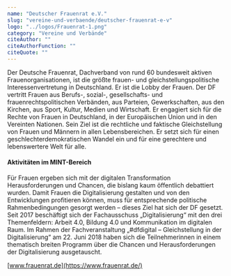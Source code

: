 ```yaml
---
name: "Deutscher Frauenrat e.V."
slug: "vereine-und-verbaende/deutscher-frauenrat-e-v"
logo: "../logos/Frauenrat-1.png"
category: "Vereine und Verbände"
citeAuthor: ""
citeAuthorFunction: ""
citeQuote: ""
---
```


Der Deutsche Frauenrat, Dachverband von rund 60 bundesweit aktiven Frauenorganisationen, ist die größte frauen- und gleichstellungspolitische Interessenvertretung in Deutschland. Er ist die Lobby der Frauen. Der DF vertritt Frauen aus Berufs-, sozial-, gesellschafts- und frauenrechtspolitischen Verbänden, aus Parteien, Gewerkschaften, aus den Kirchen, aus Sport, Kultur, Medien und Wirtschaft. Er engagiert sich für die Rechte von Frauen in Deutschland, in der Europäischen Union und in den Vereinten Nationen. Sein Ziel ist die rechtliche und faktische Gleichstellung von Frauen und Männern in allen Lebensbereichen. Er setzt sich für einen geschlechterdemokratischen Wandel ein und für eine gerechtere und lebenswertere Welt für alle.

#### Aktivitäten im MINT-Bereich

Für Frauen ergeben sich mit der digitalen Transformation Herausforderungen und Chancen, die bislang kaum öffentlich debattiert wurden. Damit Frauen die Digitalisierung gestalten und von den Entwicklungen profitieren können, muss für entsprechende politische Rahmenbedingungen gesorgt werden – dieses Ziel hat sich der DF gesetzt. Seit 2017 beschäftigt sich der Fachausschuss „Digitalisierung“ mit den drei Themenfeldern: Arbeit 4.0, Bildung 4.0 und Kommunikation im digitalen Raum. Im Rahmen der Fachveranstaltung „#dfdigital – Gleichstellung in der Digitalisierung“ am 22. Juni 2018 haben sich die Teilnehmerinnen in einem thematisch breiten Programm über die Chancen und Herausforderungen der Digitalisierung ausgetauscht.

[www.frauenrat.de](https://www.frauenrat.de/)
